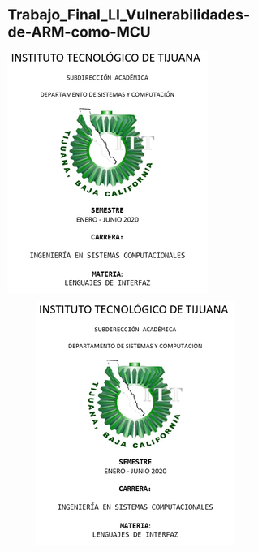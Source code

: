 # Trabajo_Final_LI_Vulnerabilidades-de-ARM-como-MCU

![](https://github.com/GarciaRosasIvan/Trabajo_Final_LI_Vulnerabilidades-de-ARM-como-MCU/blob/master/InicioREADMEGit.png)



<p align="center">
<img width="394" height="479" src="https://github.com/GarciaRosasIvan/Trabajo_Final_LI_Vulnerabilidades-de-ARM-como-MCU/blob/master/InicioREADMEGit.png">
</p>
 
